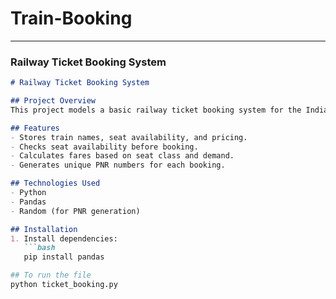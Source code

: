 # Train-Booking
---

### **Railway Ticket Booking System**
```markdown
# Railway Ticket Booking System

## Project Overview
This project models a basic railway ticket booking system for the Indian Railways. It allows users to check seat availability, book tickets, calculate fares, and generate PNR numbers.

## Features
- Stores train names, seat availability, and pricing.
- Checks seat availability before booking.
- Calculates fares based on seat class and demand.
- Generates unique PNR numbers for each booking.

## Technologies Used
- Python
- Pandas
- Random (for PNR generation)

## Installation
1. Install dependencies:
   ```bash
   pip install pandas

## To run the file
python ticket_booking.py
